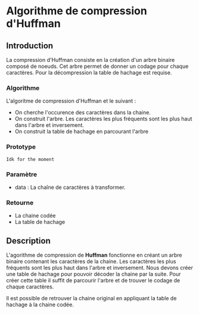 # Algorithme de compression d'Huffman

## Introduction
La compression d'Huffman consiste en la création d'un arbre binaire composé de noeuds. Cet arbre permet de donner un codage pour chaque caractères. Pour la décompression la table de hachage est requise.

### Algorithme 
L'algoritme de compression d'Huffman et le suivant :
- On cherche l'occurence des caractères dans la chaine.
- On construit l'arbre. Les caractères les plus fréquents sont les plus haut dans l'arbre et inversement.
- On construit la table de hachage en parcourant l'arbre

### Prototype
```
Idk for the moment
```

### Paramètre
- data : La chaîne de caractères à transformer.


### Retourne
- La chaine codée
- La table de hachage

## Description 
L'agorithme de compression de **Huffman** fonctionne en créant un arbre binaire contenant les caractères de la chaine. Les caractères les plus fréquents sont les plus haut dans l'arbre et inversement. Nous devons créer une table de hachage pour pouvoir décoder la chaine par la suite. Pour créer cette table il suffit de parcourir l'arbre et de trouver le codage de chaque caractères.

Il est possible de retrouver la chaine original en appliquant la table de hachage à la chaine codée. 

